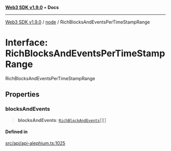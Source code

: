 [**Web3 SDK v1.9.0**](../../../README.md) • **Docs**

***

[Web3 SDK v1.9.0](../../../globals.md) / [node](../README.md) / RichBlocksAndEventsPerTimeStampRange

# Interface: RichBlocksAndEventsPerTimeStampRange

RichBlocksAndEventsPerTimeStampRange

## Properties

### blocksAndEvents

> **blocksAndEvents**: [`RichBlockAndEvents`](RichBlockAndEvents.md)[][]

#### Defined in

[src/api/api-alephium.ts:1025](https://github.com/Mystic-Nayy/alephium-web3/blob/ee41f5e0e7d7fb0b155fe62f05b2ac03772895ca/packages/web3/src/api/api-alephium.ts#L1025)

